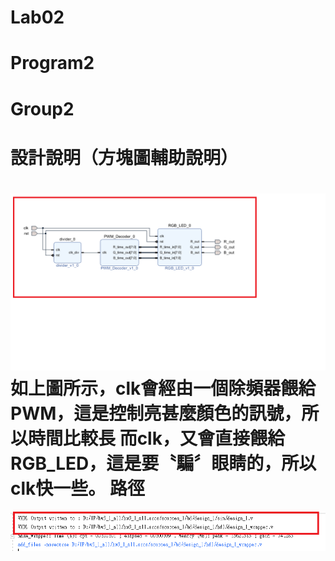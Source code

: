 Lab02
===============================
# Program2
# Group2

設計說明（方塊圖輔助說明）
===============================
![image](https://github.com/FPGAGROUP2/2019_FPGA_Design_Group2/blob/master/Lab02/img/block_diagram.png)
如上圖所示，clk會經由一個除頻器餵給PWM，這是控制亮甚麼顏色的訊號，所以時間比較長
而clk，又會直接餵給RGB_LED，這是要〝騙〞眼睛的，所以clk快一些。
路徑
===============================
![image](https://github.com/FPGAGROUP2/2019_FPGA_Design_Group2/blob/master/Lab02/img/Path_and_blockdiagram.png)
